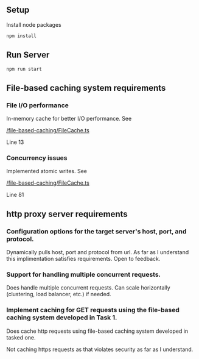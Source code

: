 ## Setup

Install node packages
```bash
npm install
```

## Run Server

```bash
npm run start
```

## File-based caching system requirements

### File I/O performance

In-memory cache for better I/O performance. See 

[/file-based-caching/FileCache.ts](file-based-caching/FileCache.ts)

Line 13

### Concurrency issues

Implemented atomic writes. See

[/file-based-caching/FileCache.ts](file-based-caching/FileCache.ts)

Line 81

## http proxy server requirements

### Configuration options for the target server's host, port, and protocol.

Dynamically pulls host, port and protocol from url. As far as I understand this implimentation satisfies requirements. Open to feedback.

### Support for handling multiple concurrent requests.

Does handle multiple concurrent requests.
Can scale horizontally (clustering, load balancer, etc.) if needed.

### Implement caching for GET requests using the file-based caching system developed in Task 1.

Does cache http requests using file-based caching system developed in tasked one.

Not caching https requests as that violates security as far as I understand.